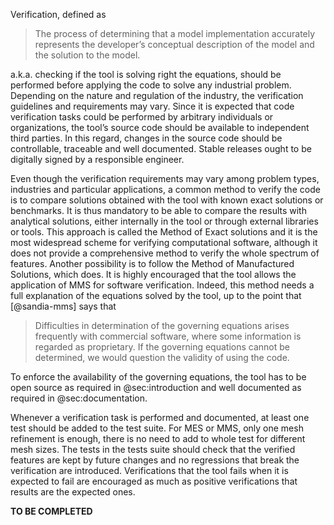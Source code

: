 

Verification, defined as

>  The process of determining that a model implementation accurately represents the developer’s conceptual description of the model and the solution to the model.

a.k.a. checking if the tool is solving right the equations, should be performed before applying the code to solve any industrial problem. Depending on the nature and regulation of the industry, the verification guidelines and requirements may vary. Since it is expected that code verification tasks could be performed by arbitrary individuals or organizations, the tool’s source code should be available to independent third parties. In this regard, changes in the source code should be controllable, traceable and well documented.
Stable releases ought to be digitally signed by a responsible engineer.

Even though the verification requirements may vary among problem types, industries and particular applications, a common method to verify the code is to compare solutions obtained with the tool with known exact solutions or benchmarks. It is thus mandatory to be able to compare the results with analytical solutions, either internally in the tool or through external libraries or tools. This approach is called the Method of Exact solutions and it is the most widespread scheme for verifying computational software, although it does not provide a comprehensive method to verify the whole spectrum of features. Another possibility is to follow the Method of Manufactured Solutions, which does. It is highly encouraged that the tool allows the application of MMS for software verification. Indeed, this method needs a full explanation of the equations solved by the tool, up to the point that [@sandia-mms] says that

> Difficulties in determination of the governing equations arises frequently with
> commercial software, where some information is regarded as proprietary.
> If the governing equations cannot be determined, we would question the validity of using the code.

To enforce the availability of the governing equations, the tool has to be open source as required in @sec:introduction and well documented as required in @sec:documentation.



Whenever a verification task is performed and documented, at least one test should be added to the test suite. For MES or MMS, only one mesh refinement is enough, there is no need to add to whole test for different mesh sizes. The tests in the tests suite should check that the verified features are kept by future changes and no regressions that break the verification are introduced. Verifications that the tool fails when it is expected to fail are encouraged as much as positive verifications that results are the expected ones.

**TO BE COMPLETED**
